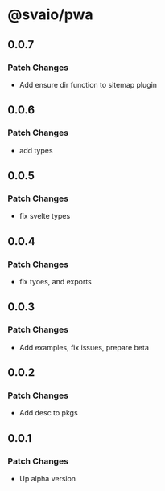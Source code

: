 # @svaio/pwa

## 0.0.7

### Patch Changes

- Add ensure dir function to sitemap plugin

## 0.0.6

### Patch Changes

- add types

## 0.0.5

### Patch Changes

- fix svelte types

## 0.0.4

### Patch Changes

- fix tyoes, and exports

## 0.0.3

### Patch Changes

- Add examples, fix issues, prepare beta

## 0.0.2

### Patch Changes

- Add desc to pkgs

## 0.0.1

### Patch Changes

- Up alpha version
